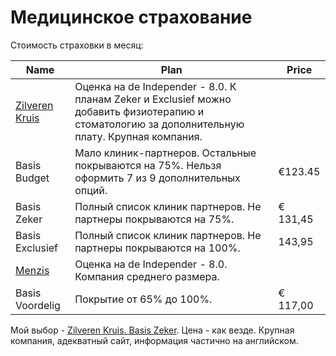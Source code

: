 # Медицинское страхование

Стоимость страховки в месяц:

| Name            	| Plan                                                                                                                                            	| Price    	|
|-----------------	|-------------------------------------------------------------------------------------------------------------------------------------------------	|----------	|
| [Zilveren Kruis](https://www.zilverenkruis.nl/consumenten/zorgverzekering)  	| Оценка на de Independer - 8.0. К планам Zeker и Exclusief можно добавить физиотерапию и стоматологию за дополнительную плату. Крупная компания. 	|          	|
| Basis Budget    	| Мало клиник-партнеров. Остальные покрываются на 75%.  Нельзя оформить 7 из 9 дополнительных опций.                                              	|  €123.45 	|
| Basis Zeker     	| Полный список клиник партнеров.  Не партнеры покрываются на 75%.                                                                                	| € 131,45 	|
| Basis Exclusief 	| Полный список клиник партнеров. Не партнеры покрываются на 100%.                                                                                	|  143,95  	|
| [Menzis](https://www.menzis.nl) | Оценка на de Independer - 8.0. Компания среднего размера.                                                                                       	|          	|
| Basis Voordelig 	| Покрытие от 65% до 100%.                                                                                                                        	| € 117,00 	|

Мой выбор - [Zilveren Kruis. Basis Zeker](https://www.zilverenkruis.nl/consumenten/zorgverzekering/basisverzekering/basis-zeker). Цена - как везде. Крупная компания, адекватный сайт, информация частично на английском.   
